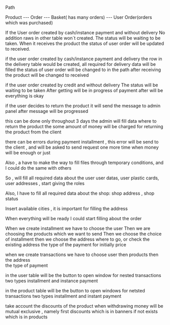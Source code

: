 Path

Product --- Order --- Basket( has many orders) --- User Order(orders which was purchased)

If the User order created by cash/instance payment and without delivery No addition raws in other table won`t created.
The status will be waiting to be taken. When it receives the product the status of user order will be updated to
received.

if the user order created by cash/instance payment and delivery the row in the delivery table would be created, all
required for delivery data will be filled the status of user order will be changed to in the path after receiving the
product will be changed to received

if the user order created by credit and without delivery The status will be waiting to be taken After getting will be in
progress of payment after will be everything is okay

if the user decides to return the product it will send the message to admin panel after message will be progressed

this can be done only throughout 3 days the admin will fill data where to return the product the some amount of money
will be charged for returning the product from the client

there can be errors during payment installment , this error will be send to the client , and will be asked to send
request one more time when money will be enough or just

Also , a have to make the way to fill files through temporary conditions, and I could do the same with others

So , will fill all required data about the user user datas, user plastic cards, user addresses , start giving the roles

Also, I have to fill all required data about the shop: shop address , shop status

Insert available cities , it is important for filling the address

When everything will be ready I could start filling about the order

When we create installment we have to choose the user Then we are choosing the products which we want to send Then we
choose the choice of installment then we choose the address where to go, or check the existing address the type of the
payment for initially price

when we create transactions we have to choose user then products then the address    
the type of payment

in the user table will be the button to open window for nested transactions two types installment and instance payment

in the product table will be the button to open windows for netsted transactions two types installment and instant
payment

take account the discounts of the product when withdrawing money
will be mutual exclusive , namely first discounts which is in banners if not exists which is in products
